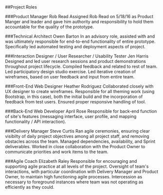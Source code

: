 ##Project Roles

###Product Manager
Rob Read
Assigned Rob Read on 5/18/16 as Product Manger and leader and gave him authority and responsibility to hold them accountable for the quality of the prototype.

###Technical Architect
Owen Barton
In an advisory role, assisted with and was ultimately responsible for end-to-end functionality of entire prototype. Specifically led automated testing and deployment aspects of project.  

###Interaction Designer / User Researcher / Usability Tester
Jen Harris 
Designed and led user research sessions and product demonstrations throughout project lifecycle. Compiled feedback and related to rest of team. Led participatory design studio exercise. Led iterative creation of wireframes, based on user feedback and input from entire team.

###Front-End Web Designer 
Heather Rodriguez
Collaborated closely with UX designer to create wireframes. Responsible for all theming work (using Bootstrap, in this case), both the initial build and the incorporation of feedback from test users. Ensured proper responsive handling of tool. 

###Back-End Web Developer
April Rose
Responsible for back-end function of site's features (messaging interface, user profile, and mapping functionality / API interaction). 

###Delivery Manager 
Steve Curtis 
Ran agile ceremonies, ensuring clear visibilty of daily project objectives among all project staff, and removing obstacles across the team. Managed dependencies, availability, and Sprint deliverables. Worked in close collaboration with the Product Owner to communicate priorities and work items to the team.

###Agile Coach 
Elizabeth Raley 
Responsible for encouraging and supporting agile practice at all levels of the project. Oversight of team's interactions, with particular coordination with Delivery Manager and Product Owner, to maintain high functioning agile processes. Intercession as necessary to foreground instances where team was not operating as efficiently as they could.  
